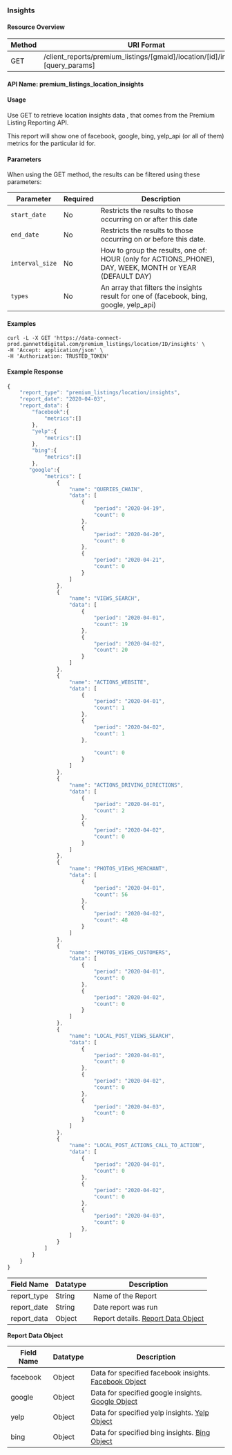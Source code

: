 ### Insights

#### Resource Overview

| Method | URI Format |
|---|---|
| GET | /client_reports/premium_listings/[gmaid]/location/[id]/insights?[query_params]

#### API Name: premium_listings_location_insights
#### Usage
Use GET to retrieve location insights data , that comes from the Premium Listing Reporting API.

This report will show one of facebook, google, bing, yelp_api (or all of them) metrics for the particular id for.

#### Parameters

When using the GET method, the results can be filtered using these parameters:

| Parameter | Required | Description |
|---|---|---|
|`start_date`|No|Restricts the results to those occurring on or after this date|
|`end_date`|No|Restricts the results to those occurring on or before this date.|
|`interval_size`|No| How to group the results, one of: HOUR (only for ACTIONS_PHONE), DAY, WEEK, MONTH or YEAR (DEFAULT DAY)|
|`types`|No| An array that filters the insights result for one of (facebook, bing, google, yelp_api)|

#### Examples

```
curl -L -X GET 'https://data-connect-prod.gannettdigital.com/premium_listings/location/ID/insights' \
-H 'Accept: application/json' \
-H 'Authorization: TRUSTED_TOKEN'
```

#### Example Response
```javascript
{
    "report_type": "premium_listings/location/insights",
    "report_date": "2020-04-03",
    "report_data": {
        "facebook":{
            "metrics":[]
        },
        "yelp":{
            "metrics":[]
        },
        "bing":{
            "metrics":[]
        },
       "google":{
            "metrics": [
                {
                    "name": "QUERIES_CHAIN",
                    "data": [
                        {
                            "period": "2020-04-19",
                            "count": 0
                        },
                        {
                            "period": "2020-04-20",
                            "count": 0
                        },
                        {
                            "period": "2020-04-21",
                            "count": 0
                        }
                    ]
                },
                {
                    "name": "VIEWS_SEARCH",
                    "data": [
                        {
                            "period": "2020-04-01",
                            "count": 19
                        },
                        {
                            "period": "2020-04-02",
                            "count": 20
                        }
                    ]
                },
                {
                    "name": "ACTIONS_WEBSITE",
                    "data": [
                        {
                            "period": "2020-04-01",
                            "count": 1
                        },
                        {
                            "period": "2020-04-02",
                            "count": 1
                        },
                        
                            "count": 0
                        }
                    ]
                },
                {
                    "name": "ACTIONS_DRIVING_DIRECTIONS",
                    "data": [
                        {
                            "period": "2020-04-01",
                            "count": 2
                        },
                        {
                            "period": "2020-04-02",
                            "count": 0
                        }
                    ]
                },
                {
                    "name": "PHOTOS_VIEWS_MERCHANT",
                    "data": [
                        {
                            "period": "2020-04-01",
                            "count": 56
                        },
                        {
                            "period": "2020-04-02",
                            "count": 48
                        }
                    ]
                },
                {
                    "name": "PHOTOS_VIEWS_CUSTOMERS",
                    "data": [
                        {
                            "period": "2020-04-01",
                            "count": 0
                        },
                        {
                            "period": "2020-04-02",
                            "count": 0
                        }
                    ]
                },
                {
                    "name": "LOCAL_POST_VIEWS_SEARCH",
                    "data": [
                        {
                            "period": "2020-04-01",
                            "count": 0
                        },
                        {
                            "period": "2020-04-02",
                            "count": 0
                        },
                        {
                            "period": "2020-04-03",
                            "count": 0
                        }
                    ]
                },
                {
                    "name": "LOCAL_POST_ACTIONS_CALL_TO_ACTION",
                    "data": [
                        {
                            "period": "2020-04-01",
                            "count": 0
                        },
                        {
                            "period": "2020-04-02",
                            "count": 0
                        },
                        {
                            "period": "2020-04-03",
                            "count": 0
                        },
                    ]
                }
            ]
        }
    }
}
```
Field Name|Datatype|Description|
|---|---|---|
|report_type|String|Name of the Report|
|report_date|String|Date report was run|
|report_data|Object|Report details. [Report Data Object](#insightsreportdata)|

<a name="insightsreportdata"></a>
**Report Data Object**

|Field Name|Datatype|Description|
|---|---|---|
|facebook|Object|Data for specified facebook insights. [Facebook Object](https://uberall.com/en/developers/apiDocumentation#_api_dashboard_insightsData-GET)|
|google|Object|Data for specified google insights. [Google Object](https://uberall.com/en/developers/apiDocumentation#_api_dashboard_insightsData-GET)|
|yelp|Object|Data for specified yelp insights. [Yelp Object](https://uberall.com/en/developers/apiDocumentation#_api_dashboard_insightsData-GET)|
|bing|Object|Data for specified bing insights. [Bing Object](https://uberall.com/en/developers/apiDocumentation#_api_dashboard_insightsData-GET)|